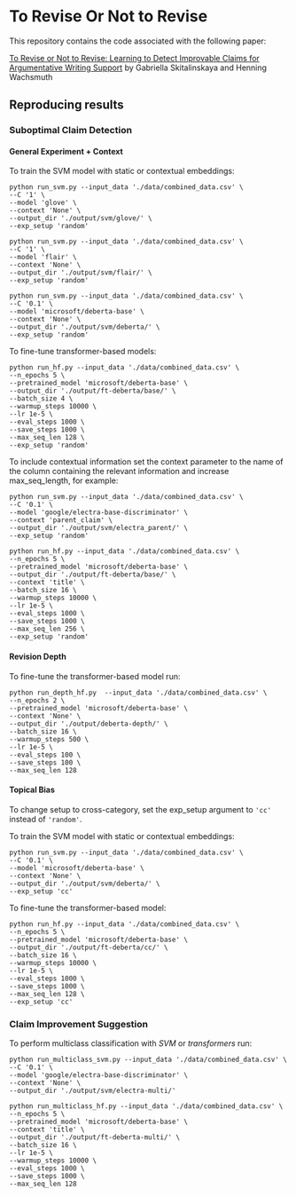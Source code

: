 # To Revise Or Not to Revise

This repository contains the code associated with the following paper:

[To Revise or Not to Revise: Learning to Detect Improvable Claims for Argumentative Writing Support](https://arxiv.org/abs/2305.16799)
by Gabriella Skitalinskaya and Henning Wachsmuth

## Reproducing results

### Suboptimal Claim Detection

#### General Experiment + Context

To train the SVM model with static or contextual embeddings:
```
python run_svm.py --input_data './data/combined_data.csv' \
--C '1' \
--model 'glove' \
--context 'None' \
--output_dir './output/svm/glove/' \
--exp_setup 'random'
```

```
python run_svm.py --input_data './data/combined_data.csv' \
--C '1' \
--model 'flair' \
--context 'None' \
--output_dir './output/svm/flair/' \
--exp_setup 'random'
```

```
python run_svm.py --input_data './data/combined_data.csv' \
--C '0.1' \
--model 'microsoft/deberta-base' \
--context 'None' \
--output_dir './output/svm/deberta/' \
--exp_setup 'random'
```


To fine-tune transformer-based models:

```
python run_hf.py --input_data './data/combined_data.csv' \
--n_epochs 5 \
--pretrained_model 'microsoft/deberta-base' \
--output_dir './output/ft-deberta/base/' \
--batch_size 4 \
--warmup_steps 10000 \
--lr 1e-5 \
--eval_steps 1000 \
--save_steps 1000 \
--max_seq_len 128 \
--exp_setup 'random'
```

To include contextual information set the context parameter to the name of the column containing the relevant information and increase max_seq_length, for example:

```
python run_svm.py --input_data './data/combined_data.csv' \
--C '0.1' \
--model 'google/electra-base-discriminator' \
--context 'parent_claim' \
--output_dir './output/svm/electra_parent/' \
--exp_setup 'random'
```

```
python run_hf.py --input_data './data/combined_data.csv' \
--n_epochs 5 \
--pretrained_model 'microsoft/deberta-base' \
--output_dir './output/ft-deberta/base/' \
--context 'title' \
--batch_size 16 \
--warmup_steps 10000 \
--lr 1e-5 \
--eval_steps 1000 \
--save_steps 1000 \
--max_seq_len 256 \
--exp_setup 'random'
```

#### Revision Depth

To fine-tune the transformer-based model run:

```
python run_depth_hf.py  --input_data './data/combined_data.csv' \
--n_epochs 2 \
--pretrained_model 'microsoft/deberta-base' \
--context 'None' \
--output_dir './output/deberta-depth/' \
--batch_size 16 \
--warmup_steps 500 \
--lr 1e-5 \
--eval_steps 100 \
--save_steps 100 \
--max_seq_len 128
```

#### Topical Bias

To change setup to cross-category, set the exp_setup argument to ```'cc'``` instead of ```'random'```. 

To train the SVM model with static or contextual embeddings:

```
python run_svm.py --input_data './data/combined_data.csv' \
--C '0.1' \
--model 'microsoft/deberta-base' \
--context 'None' \
--output_dir './output/svm/deberta/' \
--exp_setup 'cc'
```

To fine-tune the transformer-based model:

```
python run_hf.py --input_data './data/combined_data.csv' \
--n_epochs 5 \
--pretrained_model 'microsoft/deberta-base' \
--output_dir './output/ft-deberta/cc/' \
--batch_size 16 \
--warmup_steps 10000 \
--lr 1e-5 \
--eval_steps 1000 \
--save_steps 1000 \
--max_seq_len 128 \
--exp_setup 'cc'
```

### Claim Improvement Suggestion

To perform multiclass classification with *SVM* or *transformers* run:

```    
python run_multiclass_svm.py --input_data './data/combined_data.csv' \
--C '0.1' \
--model 'google/electra-base-discriminator' \
--context 'None' \
--output_dir './output/svm/electra-multi/'
```

```
python run_multiclass_hf.py --input_data './data/combined_data.csv' \
--n_epochs 5 \
--pretrained_model 'microsoft/deberta-base' \
--context 'title' \
--output_dir './output/ft-deberta-multi/' \
--batch_size 16 \
--lr 1e-5 \
--warmup_steps 10000 \
--eval_steps 1000 \
--save_steps 1000 \
--max_seq_len 128
```

